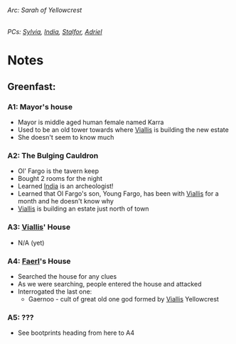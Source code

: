 ###### Arc: Sarah of Yellowcrest
###### PCs: [Sylvia](PCs/Past/Sylvia.md), [India](PCs/Current/India.md), [Stalfor](PCs/Current/Stalfor.md), [Adriel](PCs/Current/Adriel.md)

# Notes
## Greenfast:
### A1: Mayor's house
- Mayor is middle aged human female named Karra
- Used to be an old tower towards where [Viallis](NPCs/Deceased/Viallis.md) is building the new estate
- She doesn't seem to know much

### A2: The Bulging Cauldron
- Ol' Fargo is the tavern keep
- Bought 2 rooms for the night
- Learned [India](PCs/Current/India.md) is an archeologist!
- Learned that Ol Fargo's son, Young Fargo, has been with [Viallis](NPCs/Deceased/Viallis.md) for a month and he doesn't know why
- [Viallis](NPCs/Deceased/Viallis.md) is building an estate just north of town

### A3: [Viallis](NPCs/Deceased/Viallis.md)' House
- N/A (yet)

### A4: [Faerl](NPCs/Deceased/Faerl.md)'s House
- Searched the house for any clues
- As we were searching, people entered the house and attacked
- Interrogated the last one:
	- Gaernoo - cult of great old one god formed by [Viallis](NPCs/Deceased/Viallis.md) Yellowcrest

### A5: ???
- See bootprints heading from here to A4